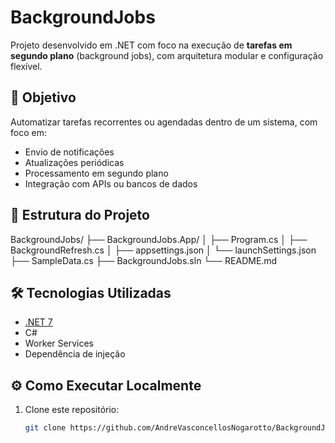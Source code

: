 # BackgroundJobs

Projeto desenvolvido em .NET com foco na execução de **tarefas em segundo plano** (background jobs), com arquitetura modular e configuração flexível.

## 🚀 Objetivo

Automatizar tarefas recorrentes ou agendadas dentro de um sistema, com foco em:

- Envio de notificações
- Atualizações periódicas
- Processamento em segundo plano
- Integração com APIs ou bancos de dados

## 🧱 Estrutura do Projeto
BackgroundJobs/
├── BackgroundJobs.App/
│ ├── Program.cs
│ ├── BackgroundRefresh.cs
│ ├── appsettings.json
│ └── launchSettings.json
├── SampleData.cs
├── BackgroundJobs.sln
└── README.md

## 🛠️ Tecnologias Utilizadas

- [.NET 7](https://dotnet.microsoft.com/)
- C#
- Worker Services
- Dependência de injeção

## ⚙️ Como Executar Localmente

1. Clone este repositório:

   ```bash
   git clone https://github.com/AndreVasconcellosNogarotto/BackgroundJobs.git
